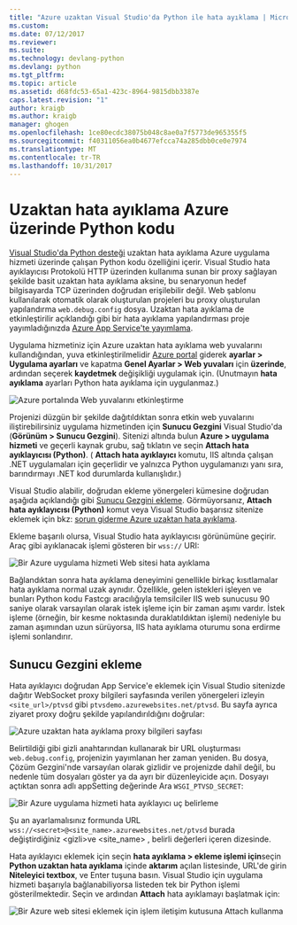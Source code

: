 ```yaml
---
title: "Azure uzaktan Visual Studio'da Python ile hata ayıklama | Microsoft Docs"
ms.custom: 
ms.date: 07/12/2017
ms.reviewer: 
ms.suite: 
ms.technology: devlang-python
ms.devlang: python
ms.tgt_pltfrm: 
ms.topic: article
ms.assetid: d68fdc53-65a1-423c-8964-9815dbb3387e
caps.latest.revision: "1"
author: kraigb
ms.author: kraigb
manager: ghogen
ms.openlocfilehash: 1ce80ecdc38075b048c8ae0a7f5773de965355f5
ms.sourcegitcommit: f40311056ea0b4677efcca74a285dbb0ce0e7974
ms.translationtype: MT
ms.contentlocale: tr-TR
ms.lasthandoff: 10/31/2017
---
```

# <a name="remotely-debugging-python-code-on-azure"></a>Uzaktan hata ayıklama Azure üzerinde Python kodu

[Visual Studio'da Python desteği](installation.md) uzaktan hata ayıklama Azure uygulama hizmeti üzerinde çalışan Python kodu özelliğini içerir. Visual Studio hata ayıklayıcısı Protokolü HTTP üzerinden kullanıma sunan bir proxy sağlayan şekilde basit uzaktan hata ayıklama aksine, bu senaryonun hedef bilgisayarda TCP üzerinden doğrudan erişilebilir değil. Web şablonu kullanılarak otomatik olarak oluşturulan projeleri bu proxy oluşturulan yapılandırma `web.debug.config` dosya. Uzaktan hata ayıklama de etkinleştirilir açıklandığı gibi bir hata ayıklama yapılandırması proje yayımladığınızda [Azure App Service'te yayımlama](template-web.md#publishing-to-azure-app-service).

Uygulama hizmetiniz için Azure uzaktan hata ayıklama web yuvalarını kullandığından, yuva etkinleştirilmelidir [Azure portal](https://portal.azure.com) giderek **ayarlar > Uygulama ayarları** ve kapatma  **Genel Ayarlar > Web yuvaları** için **üzerinde**, ardından seçerek **kaydetmek** değişikliği uygulamak için. (Unutmayın **hata ayıklama** ayarları Python hata ayıklama için uygulanmaz.)

![Azure portalında Web yuvalarını etkinleştirme](media/azure-remote-debugging-enable-web-sockets.png)

Projenizi düzgün bir şekilde dağıtıldıktan sonra etkin web yuvalarını iliştirebilirsiniz uygulama hizmetinden için **Sunucu Gezgini** Visual Studio'da (**Görünüm > Sunucu Gezgini**). Sitenizi altında bulun **Azure > uygulama hizmeti** ve geçerli kaynak grubu, sağ tıklatın ve seçin **Attach hata ayıklayıcısı (Python)**. ( **Attach hata ayıklayıcı** komutu, IIS altında çalışan .NET uygulamaları için geçerlidir ve yalnızca Python uygulamanızı yanı sıra, barındırmayı .NET kod durumlarda kullanışlıdır.)

Visual Studio alabilir, doğrudan ekleme yönergeleri kümesine doğrudan aşağıda açıklandığı gibi [Sunucu Gezgini ekleme](#attaching-without-server-explorer). Görmüyorsanız, **Attach hata ayıklayıcısı (Python)** komut veya Visual Studio başarısız sitenize eklemek için bkz: [sorun giderme Azure uzaktan hata ayıklama](debugging-azure-remote-troubleshooting.md).

Ekleme başarılı olursa, Visual Studio hata ayıklayıcısı görünümüne geçirir. Araç gibi ayıklanacak işlemi gösteren bir `wss://` URI:

![Bir Azure uygulama hizmeti Web sitesi hata ayıklama](media/azure-remote-debugging-attached.png)

Bağlandıktan sonra hata ayıklama deneyimini genellikle birkaç kısıtlamalar hata ayıklama normal uzak aynıdır. Özellikle, gelen istekleri işleyen ve bunları Python kodu Fastcgı aracılığıyla temsilciler IIS web sunucusu 90 saniye olarak varsayılan olarak istek işleme için bir zaman aşımı vardır. İstek işleme (örneğin, bir kesme noktasında duraklatıldıktan işlemi) nedeniyle bu zaman aşımından uzun sürüyorsa, IIS hata ayıklama oturumu sona erdirme işlemi sonlandırır. 

## <a name="attaching-without-server-explorer"></a>Sunucu Gezgini ekleme

Hata ayıklayıcı doğrudan App Service'e eklemek için Visual Studio sitenizde dağıtır WebSocket proxy bilgileri sayfasında verilen yönergeleri izleyin `<site_url>/ptvsd` gibi `ptvsdemo.azurewebsites.net/ptvsd`. Bu sayfa ayrıca ziyaret proxy doğru şekilde yapılandırıldığını doğrular:

![Azure uzaktan hata ayıklama proxy bilgileri sayfası](media/azure-remote-debugging-proxy-info-page.png)

Belirtildiği gibi gizli anahtarından kullanarak bir URL oluşturması `web.debug.config`, projenizin yayımlanan her zaman yeniden. Bu dosya, Çözüm Gezgini'nde varsayılan olarak gizlidir ve projenizde dahil değil, bu nedenle tüm dosyaları göster ya da ayrı bir düzenleyicide açın. Dosyayı açtıktan sonra adlı appSetting değerinde Ara `WSGI_PTVSD_SECRET`:

![Bir Azure uygulama hizmeti hata ayıklayıcı uç belirleme](media/azure-remote-debugging-secret.png)

Şu an ayarlamalısınız formunda URL `wss://<secret>@<site_name>.azurewebsites.net/ptvsd` burada değiştirdiğiniz &lt;gizli&gt;ve &lt;site_name&gt; , belirli değerleri içeren dizesinde.

Hata ayıklayıcı eklemek için seçin **hata ayıklama > ekleme işlemi için**seçin **Python uzaktan hata ayıklama** içinde **aktarım** açılan listesinde, URL'de girin  **Niteleyici textbox**, ve Enter tuşuna basın. Visual Studio için uygulama hizmeti başarıyla bağlanabiliyorsa listeden tek bir Python işlemi gösterilmektedir. Seçin ve ardından **Attach** hata ayıklamayı başlatmak için:

![Bir Azure web sitesi eklemek için işlem iletişim kutusuna Attach kullanma](media/azure-remote-debugging-manual-attach.png)

